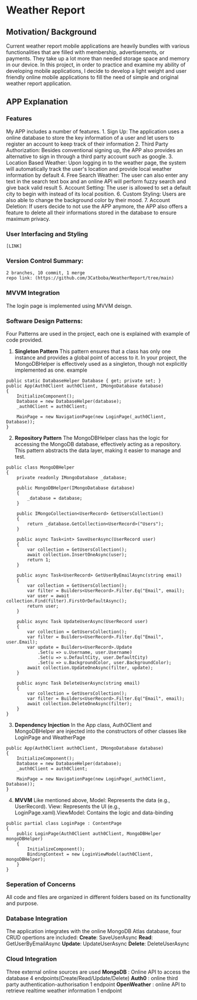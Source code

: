 # Weather Report

## Motivation/ Background

Current weather report mobile applications are heavily bundles with various functionalities that are filled with membership, advertisements, or payments. They take up a lot more than needed storage space and memory in our device. In this project, in order to practice and examine my ability of developing mobile applications, I decide to develop a light weight and user friendly online mobile applications to fill the need of simple and original weather report application.

## APP Explanation

### Features
  My APP includes a number of features. 
    1. Sign Up: 
        The application uses a online database to store the key information of a user and let users to register an account to keep track of their information
    2. Third Party Authorization: 
        Besides conventional signing up, the APP also provides an alternative to sign in through a third party account such as google.
    3. Location Based Weather: 
        Upon logging in to the weather page, the system will automatically track the user's location and provide local weather information by default
    4. Free Search Weather: 
        The user can also enter any text in the search text box and an online API will perform fuzzy search and give back valid result
    5. Account Setting: 
        The user is allowed to set a default city to begin with instead of its local position. 
    6. Custom Styling: 
        Users are also able to change the background color by their mood. 
    7. Account Deletion: 
        If users decide to not use the APP anymore, the APP also offers a feature to delete all their informations stored in the database to ensure maximum privacy.

### User Interfacing and Styling
    [LINK]


### Version Control Summary:
    2 branches, 10 commit, 1 merge
    repo link: (https://github.com/3Catboba/WeatherReport/tree/main)
    
### MVVM Integration
  The login page is implemented using MVVM deisgn.

### Software Design Patterns: 
  Four Patterns are used in the project, each one is explained with example of code provided. 
  1. **Singleton Pattern**
    This pattern ensures that a class has only one instance and provides a global point of access to it. In your project, the MongoDBHelper is effectively used as a singleton, though not explicitly implemented as one.
    example
  ```
  public static DatabaseHelper Database { get; private set; }
  public App(Auth0Client auth0Client, IMongoDatabase database)
  {
      InitializeComponent();
      Database = new DatabaseHelper(database);
      _auth0Client = auth0Client;
  
      MainPage = new NavigationPage(new LoginPage(_auth0Client, Database));
  }
  ```
  2. **Repository Pattern**
  The MongoDBHelper class has the logic for accessing the MongoDB database, effectively acting as a repository. This pattern abstracts the data layer, making it easier to manage and test.
  ```
  public class MongoDBHelper
  {
      private readonly IMongoDatabase _database;
  
      public MongoDBHelper(IMongoDatabase database)
      {
          _database = database;
      }
  
      public IMongoCollection<UserRecord> GetUsersCollection()
      {
          return _database.GetCollection<UserRecord>("Users");
      }
  
      public async Task<int> SaveUserAsync(UserRecord user)
      {
          var collection = GetUsersCollection();
          await collection.InsertOneAsync(user);
          return 1;
      }
  
      public async Task<UserRecord> GetUserByEmailAsync(string email)
      {
          var collection = GetUsersCollection();
          var filter = Builders<UserRecord>.Filter.Eq("Email", email);
          var user = await collection.Find(filter).FirstOrDefaultAsync();
          return user;
      }
  
      public async Task UpdateUserAsync(UserRecord user)
      {
          var collection = GetUsersCollection();
          var filter = Builders<UserRecord>.Filter.Eq("Email", user.Email);
          var update = Builders<UserRecord>.Update
              .Set(u => u.Username, user.Username)
              .Set(u => u.DefaultCity, user.DefaultCity)
              .Set(u => u.BackgroundColor, user.BackgroundColor);
          await collection.UpdateOneAsync(filter, update);
      }
  
      public async Task DeleteUserAsync(string email)
      {
          var collection = GetUsersCollection();
          var filter = Builders<UserRecord>.Filter.Eq("Email", email);
          await collection.DeleteOneAsync(filter);
      }
  }
  ```
  3. **Dependency Injection**
  In the App class, Auth0Client and MongoDBHelper are injected into the constructors of other classes like LoginPage and WeatherPage
  ```
  public App(Auth0Client auth0Client, IMongoDatabase database)
  {
      InitializeComponent();
      Database = new DatabaseHelper(database);
      _auth0Client = auth0Client;
  
      MainPage = new NavigationPage(new LoginPage(_auth0Client, Database));
  }
  ```
  4. **MVVM**
  Like mentioned above, Model: Represents the data (e.g., UserRecord). View: Represents the UI (e.g., LoginPage.xaml).ViewModel: Contains the logic and data-binding
  ```
  public partial class LoginPage : ContentPage
  {
      public LoginPage(Auth0Client auth0Client, MongoDBHelper mongoDBHelper)
      {
          InitializeComponent();
          BindingContext = new LoginViewModel(auth0Client, mongoDBHelper);
      }
  }
  ```

  ### Seperation of Concerns
  All code and files are organized in different folders based on its functionality and purpose.

  ### Database Integration
  The application integrates with the online MongoDB Atlas database, four CRUD opertions are included:
    **Create**: SaveUserAsync
    **Read**: GetUserByEmailAsync
    **Update**: UpdateUserAsync
    **Delete**: DeleteUserAsync


  ### Cloud Integration
  Three external online sources are used
      **MongoDB** : Online API to access the database 4 endpoints(Create/Read/Update/Delete)
      **Auth0** : online third party authentication-authorisation 1 endpoint
      **OpenWeather** : online API to retrieve realtime weather information 1 endpoint

    
    

